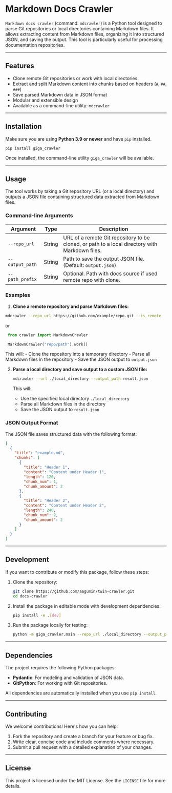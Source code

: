 # Markdown Docs Crawler

`Markdown docs crawler` (command: `mdcrawler`) is a Python tool designed to parse Git repositories or local directories
containing Markdown files. It allows extracting content from Markdown files, organizing it into structured JSON, and
saving the output. This tool is particularly useful for processing documentation repositories.

---

## Features

- Clone remote Git repositories or work with local directories
- Extract and split Markdown content into chunks based on headers (`#`, `##`, `###`)
- Save parsed Markdown data in JSON format
- Modular and extensible design
- Available as a command-line utility: `mdcrawler`

---

## Installation

Make sure you are using **Python 3.9 or newer** and have `pip` installed.

   ```bash
   pip install giga_crawler
   ```

Once installed, the command-line utility `giga_crawler` will be available.

---

## Usage

The tool works by taking a Git repository URL (or a local directory) and outputs a JSON file containing structured data
extracted from Markdown files.

### Command-line Arguments

| Argument        | Type   | Description                                                                                    |
|-----------------|--------|------------------------------------------------------------------------------------------------|
| `--repo_url`    | String | URL of a remote Git repository to be cloned, or path to a local directory with Markdown files. |
| `--output_path` | String | Path to save the output JSON file. (Default: `output.json`)                                    |
| `--path_prefix` | String | Optional. Path with docs source if used remote repo with clone.                                |

### Examples

1. **Clone a remote repository and parse Markdown files:**

```bash
mdcrawler --repo_url https://github.com/example/repo.git --is_remote
```
   or
   
```python
 from crawler import MarkdownCrawler

 MarkdownCrawler("repo/path").work()
   ```

   This will:
    - Clone the repository into a temporary directory
    - Parse all Markdown files in the repository
    - Save the JSON output to `output.json`

2. **Parse a local directory and save output to a custom JSON file:**

   ```bash
   mdcrawler --url ./local_directory --output_path result.json
   ```

   This will:
    - Use the specified local directory `./local_directory`
    - Parse all Markdown files in the directory
    - Save the JSON output to `result.json`

### JSON Output Format

The JSON file saves structured data with the following format:

```json
[
  {
    "title": "example.md",
    "chunks": [
      {
        "title": "Header 1",
        "content": "Content under Header 1",
        "length": 120,
        "chunk_num": 1,
        "chunk_amount": 2
      },
      {
        "title": "Header 2",
        "content": "Content under Header 2",
        "length": 240,
        "chunk_num": 2,
        "chunk_amount": 2
      }
    ]
  }
]
```

---

## Development

If you want to contribute or modify this package, follow these steps:

1. Clone the repository:

   ```bash
   git clone https://github.com/aagumin/twin-crawler.git
   cd docs-crawler
   ```

2. Install the package in editable mode with development dependencies:

   ```bash
   pip install -e .[dev]
   ```

3. Run the package locally for testing:

   ```bash
   python -m giga_crawler.main --repo_url ./local_directory --output_path test_output.json
   ```

---

## Dependencies

The project requires the following Python packages:

- **Pydantic**: For modeling and validation of JSON data.
- **GitPython**: For working with Git repositories.

All dependencies are automatically installed when you use `pip install`.

---

## Contributing

We welcome contributions! Here's how you can help:

1. Fork the repository and create a branch for your feature or bug fix.
2. Write clear, concise code and include comments where necessary.
3. Submit a pull request with a detailed explanation of your changes.

---

## License

This project is licensed under the MIT License. See the `LICENSE` file for more details.

